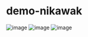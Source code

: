 # demo-nikawak
![image](https://user-images.githubusercontent.com/114343648/193394621-ee81440f-c74a-44d8-b90a-8d5c8929955b.png)
![image](https://user-images.githubusercontent.com/114343648/193394922-1f69bf12-ec9e-481e-b30a-398b18dd9acb.png)
![image](https://user-images.githubusercontent.com/114343648/193394929-658cdafc-9a8b-4938-9c6b-820f8091e981.png)


